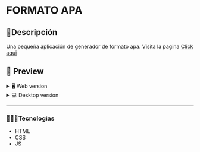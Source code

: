 # FORMATO APA
## 📝Descripción
Una pequeña aplicación de generador de formato apa. Visita la pagina [Click aqui](https://formatoapa.netlify.app/ "Click aqui")

## 🎨 Preview
<details>
    <summary>🖥 Web version</summary>

![](https://github.com/Alane-Tc/FormatoApa/blob/master/SS/SS1.PNG?raw=true)

![](https://github.com/Alane-Tc/FormatoApa/blob/master/SS/SS2.PNG?raw=true)

![](https://github.com/Alane-Tc/FormatoApa/blob/master/SS/SS3.PNG?raw=true)

![](https://github.com/Alane-Tc/FormatoApa/blob/master/SS/SS4.PNG?raw=true)

</details>

<details>
    <summary>💻 Desktop version</summary>
### Proximamente

</details>

</details>

------------


### 👩🏻‍💻Tecnologias
- HTML
- CSS
- JS
